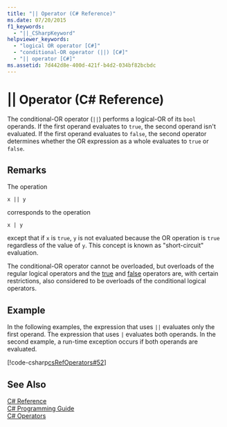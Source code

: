 ```yaml
---
title: "|| Operator (C# Reference)"
ms.date: 07/20/2015
f1_keywords: 
  - "||_CSharpKeyword"
helpviewer_keywords: 
  - "logical OR operator [C#]"
  - "conditional-OR operator (||) [C#]"
  - "|| operator [C#]"
ms.assetid: 7d442d8e-400d-421f-b4d2-034bf82bcbdc
---
```

# || Operator (C# Reference)
The conditional-OR operator (`||`) performs a logical-OR of its `bool` operands. If the first operand evaluates to `true`, the second operand isn't evaluated. If the first operand evaluates to `false`, the second operator determines whether the OR expression as a whole evaluates to `true` or `false`.  
  
## Remarks  
 The operation  
  
```  
x || y  
```  
  
 corresponds to the operation  
  
```  
x | y  
```  
  
 except that if `x` is `true`, `y` is not evaluated because the OR operation is `true` regardless of the value of `y`. This concept is known as "short-circuit" evaluation.  
  
 The conditional-OR operator cannot be overloaded, but overloads of the regular logical operators and the [true](../../../csharp/language-reference/keywords/true.md) and [false](../../../csharp/language-reference/keywords/false.md) operators are, with certain restrictions, also considered to be overloads of the conditional logical operators.  
  
## Example  
 In the following examples, the expression that uses `||` evaluates only the first operand. The expression that uses `|` evaluates both operands. In the second example, a run-time exception occurs if both operands are evaluated.  
  
 [!code-csharp[csRefOperators#52](../../../csharp/language-reference/operators/codesnippet/CSharp/conditional-or-operator_1.cs)]  
  
## See Also  
 [C# Reference](../../../csharp/language-reference/index.md)  
 [C# Programming Guide](../../../csharp/programming-guide/index.md)  
 [C# Operators](../../../csharp/language-reference/operators/index.md)
